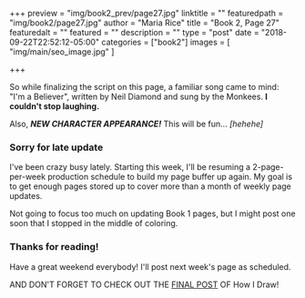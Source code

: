 +++
preview = "img/book2_prev/page27.jpg"
linktitle = ""
featuredpath = "img/book2/page27.jpg"
author = "Maria Rice"
title = "Book 2, Page 27"
featuredalt = ""
featured = ""
description = ""
type = "post"
date = "2018-09-22T22:52:12-05:00"
categories = ["book2"]
images = [ "img/main/seo_image.jpg" ]

+++

So while finalizing the script on this page, a familiar song 
came to mind: "I'm a Believer", written by Neil Diamond and 
sung by the Monkees. **I couldn't stop laughing.**

Also, **_NEW CHARACTER APPEARANCE!_** This will be fun... _[hehehe]_

### Sorry for late update

I've been crazy busy lately. Starting this week, I'll be 
resuming a 2-page-per-week production schedule to build my 
page buffer up again. My goal is to get enough pages stored 
up to cover more than a month of weekly page updates. 

Not going to focus too much on updating Book 1 pages, but I 
might post one soon that I stopped in the middle of coloring.

### Thanks for reading!

Have a great weekend everybody! I'll post next week's page as 
scheduled.  

AND DON'T FORGET TO CHECK OUT THE [FINAL POST](https://mcrice123.github.io/morphic/blog/how-i-draw-part-4/) 
OF How I Draw!


